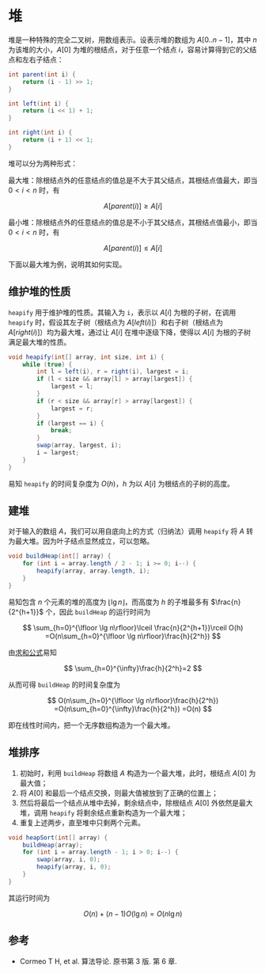 # 堆

堆是一种特殊的完全二叉树，用数组表示。设表示堆的数组为 $A[0..n-1]$，其中 $n$ 为该堆的大小，$A[0]$ 为堆的根结点，对于任意一个结点 $i$，容易计算得到它的父结点和左右子结点：

```java
int parent(int i) {
	return (i - 1) >> 1;
}

int left(int i) {
	return (i << 1) + 1;
}

int right(int i) {
	return (i + 1) << 1;
}
```

堆可以分为两种形式：

最大堆：除根结点外的任意结点的值总是不大于其父结点，其根结点值最大，即当 $0\lt i\lt n$ 时，有

$$
A[parent(i)] \ge A[i]
$$

最小堆：除根结点外的任意结点的值总是不小于其父结点，其根结点值最小，即当 $0\lt i\lt n$ 时，有

$$
A[parent(i)] \le A[i]
$$

下面以最大堆为例，说明其如何实现。

## 维护堆的性质

`heapify` 用于维护堆的性质。其输入为 `i`，表示以 $A[i]$ 为根的子树，在调用 `heapify` 时，假设其左子树（根结点为 $A[left(i)]$）和右子树（根结点为 $A[right(i)]$）均为最大堆，通过让 $A[i]$ 在堆中逐级下降，使得以 $A[i]$ 为根的子树满足最大堆的性质。

```java
void heapify(int[] array, int size, int i) {
	while (true) {
		int l = left(i), r = right(i), largest = i;
		if (l < size && array[l] > array[largest]) {
			largest = l;
		}
		if (r < size && array[r] > array[largest]) {
			largest = r;
		}
		if (largest == i) {
			break;
		}
		swap(array, largest, i);
		i = largest;
	}
}
```

易知 `heapify` 的时间复杂度为 $O(h)$，$h$ 为以 $A[i]$ 为根结点的子树的高度。

## 建堆

对于输入的数组 $A$，我们可以用自底向上的方式（归纳法）调用 `heapify` 将 $A$ 转为最大堆。因为叶子结点显然成立，可以忽略。

```java
void buildHeap(int[] array) {
	for (int i = array.length / 2 - 1; i >= 0; i--) {
		heapify(array, array.length, i);
	}
}
```

易知包含 $n$ 个元素的堆的高度为 $\lfloor \lg n\rfloor$，而高度为 $h$ 的子堆最多有 $\frac{n}{2^{h+1}}$ 个，因此 `buildHeap` 的运行时间为

$$
\sum_{h=0}^{\lfloor \lg n\rfloor}\lceil \frac{n}{2^{h+1}}\rceil O(h)
=O(n\sum_{h=0}^{\lfloor \lg n\rfloor}\frac{h}{2^h})
$$

由[求和公式](../math/summation.md)易知

$$
\sum_{h=0}^{\infty}\frac{h}{2^h}=2
$$

从而可得 `buildHeap` 的时间复杂度为

$$
O(n\sum_{h=0}^{\lfloor \lg n\rfloor}\frac{h}{2^h})
=O(n\sum_{h=0}^{\infty}\frac{h}{2^h})
=O(n)
$$

即在线性时间内，把一个无序数组构造为一个最大堆。

## 堆排序

1. 初始时，利用 `buildHeap` 将数组 $A$ 构造为一个最大堆，此时，根结点 $A[0]$ 为最大值；
2. 将 $A[0]$ 和最后一个结点交换，则最大值被放到了正确的位置上；
3. 然后将最后一个结点从堆中去掉，剩余结点中，除根结点 $A[0]$ 外依然是最大堆，调用 `heapify` 将剩余结点重新构造为一个最大堆；
4. 重复上述两步，直至堆中只剩两个元素。

```java
void heapSort(int[] array) {
	buildHeap(array);
	for (int i = array.length - 1; i > 0; i--) {
		swap(array, i, 0);
		heapify(array, i, 0);
	}
}
```

其运行时间为

$$
O(n)+(n-1)O(\lg n)=O(n\lg n)
$$

## 参考

- Cormeo T H, et al. 算法导论. 原书第 3 版. 第 6 章.
